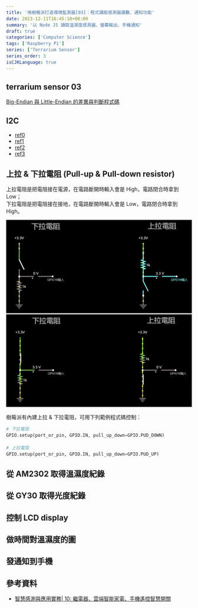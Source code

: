 ```yaml
---
title: '用樹莓派打造環境監測器[03]：程式讀取感測器讀數、通知功能'
date: 2023-12-11T16:45:10+08:00
summary: '以 Node JS 讀取溫濕度感測器、螢幕輸出、手機通知'
draft: true
categories: ['Computer Science']
tags: ['Raspberry Pi']
series: ['Terrarium Sensor']
series_order: 3
isCJKLanguage: true
---
```


## terrarium sensor 03

[Big-Endian 與 Little-Endian 的差異與判斷程式碼](https://blog.gtwang.org/programming/difference-between-big-endian-and-little-endian-implementation-in-c/)

## I2C

- [ref0](https://www.best-microcontroller-projects.com/i2c-tutorial.html)
- [ref1](https://www.semiee.com/file/EOL2/ROHM-BH1750FVI.pdf)
- [ref2](https://ithelp.ithome.com.tw/articles/10269863)
- [ref3](https://www.analog.com/cn/design-center/landing-pages/002/tech-articles-taiwan/i2c-communication-protocol-understanding-i2c-primer-pmbus-and-smbus.html)

## 上拉 & 下拉電阻 (Pull-up & Pull-down resistor)

上拉電阻是把電阻接在電源，在電路斷開時輸入會是 High，電路閉合時拿到 Low；  
下拉電阻是把電阻接在接地，在電路斷開時輸入會是 Low，電路閉合時拿到 High。  

![open](./images/Pull-up&Pull-down%20resistor_open.png "電路斷開圖示，來源：[上拉電阻&下拉電阻 - GPIO新手入門必知【明富其識】](https://youtu.be/k_GAuSONCqo?t=68)")
![close](./images/Pull-up&Pull-down%20resistor_close.png "電路閉合圖示，來源：[上拉電阻&下拉電阻 - GPIO新手入門必知【明富其識】](https://youtu.be/k_GAuSONCqo?t=71)")

樹莓派有內建上拉 & 下拉電阻，可用下列範例程式碼控制：  

```python
# 下拉電阻
GPIO.setup(port_or_pin, GPIO.IN, pull_up_down=GPIO.PUD_DOWN)

# 上拉電阻
GPIO.setup(port_or_pin, GPIO.IN, pull_up_down=GPIO.PUD_UP)
```

## 從 AM2302 取得溫濕度紀錄

## 從 GY30 取得光度紀錄

## 控制 LCD display

## 做時間對溫濕度的圖

## 發通知到手機

## 參考資料

- [智慧感測與應用實務| 10: 繼電器、雲端智能家電、手機遙控智慧開關](https://medium.com/eric-y-%E8%96%AA%E7%81%AB%E7%9B%B8%E5%82%B3/%E6%99%BA%E6%85%A7%E6%84%9F%E6%B8%AC%E8%88%87%E6%87%89%E7%94%A8%E5%AF%A6%E5%8B%99-10-%E7%B9%BC%E9%9B%BB%E5%99%A8-%E9%9B%B2%E7%AB%AF%E6%99%BA%E8%83%BD%E5%AE%B6%E9%9B%BB-%E6%89%8B%E6%A9%9F%E9%81%99%E6%8E%A7%E6%99%BA%E6%85%A7%E9%96%8B%E9%97%9C-c66fba868089)
